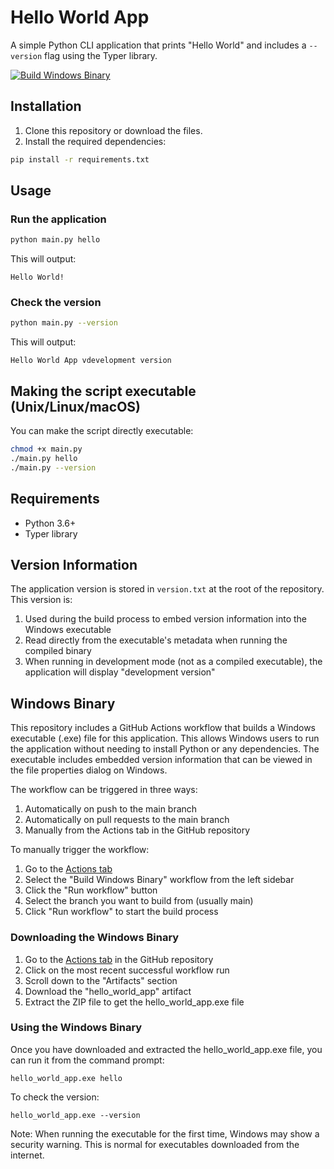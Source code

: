# Hello World App

A simple Python CLI application that prints "Hello World" and includes a `--version` flag using the Typer library.

[![Build Windows Binary](https://github.com/username/hello-world-app/actions/workflows/build.yml/badge.svg)](https://github.com/username/hello-world-app/actions/workflows/build.yml)

## Installation

1. Clone this repository or download the files.
2. Install the required dependencies:

```bash
pip install -r requirements.txt
```

## Usage

### Run the application

```bash
python main.py hello
```

This will output:
```
Hello World!
```

### Check the version

```bash
python main.py --version
```

This will output:
```
Hello World App vdevelopment version
```

## Making the script executable (Unix/Linux/macOS)

You can make the script directly executable:

```bash
chmod +x main.py
./main.py hello
./main.py --version
```

## Requirements

- Python 3.6+
- Typer library

## Version Information

The application version is stored in `version.txt` at the root of the repository. This version is:

1. Used during the build process to embed version information into the Windows executable
2. Read directly from the executable's metadata when running the compiled binary
3. When running in development mode (not as a compiled executable), the application will display "development version"

## Windows Binary

This repository includes a GitHub Actions workflow that builds a Windows executable (.exe) file for this application. This allows Windows users to run the application without needing to install Python or any dependencies. The executable includes embedded version information that can be viewed in the file properties dialog on Windows.

The workflow can be triggered in three ways:
1. Automatically on push to the main branch
2. Automatically on pull requests to the main branch
3. Manually from the Actions tab in the GitHub repository

To manually trigger the workflow:
1. Go to the [Actions tab](https://github.com/username/hello-world-app/actions)
2. Select the "Build Windows Binary" workflow from the left sidebar
3. Click the "Run workflow" button
4. Select the branch you want to build from (usually main)
5. Click "Run workflow" to start the build process

### Downloading the Windows Binary

1. Go to the [Actions tab](https://github.com/username/hello-world-app/actions) in the GitHub repository
2. Click on the most recent successful workflow run
3. Scroll down to the "Artifacts" section
4. Download the "hello_world_app" artifact
5. Extract the ZIP file to get the hello_world_app.exe file

### Using the Windows Binary

Once you have downloaded and extracted the hello_world_app.exe file, you can run it from the command prompt:

```
hello_world_app.exe hello
```

To check the version:

```
hello_world_app.exe --version
```

Note: When running the executable for the first time, Windows may show a security warning. This is normal for executables downloaded from the internet.
